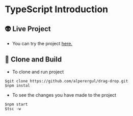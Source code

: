 # TypeScript Introduction

## 👽 Live Project

- You can try the project [here.](https://drag-drop-alper.netlify.app/)

## 🚀 Clone and Build

- To clone and run project

```
$git clone https://github.com/alperergul/drag-drop.git
$npm instal
```

- To see the changes you have made to the project

```
$npm start
$tsc -w
```
